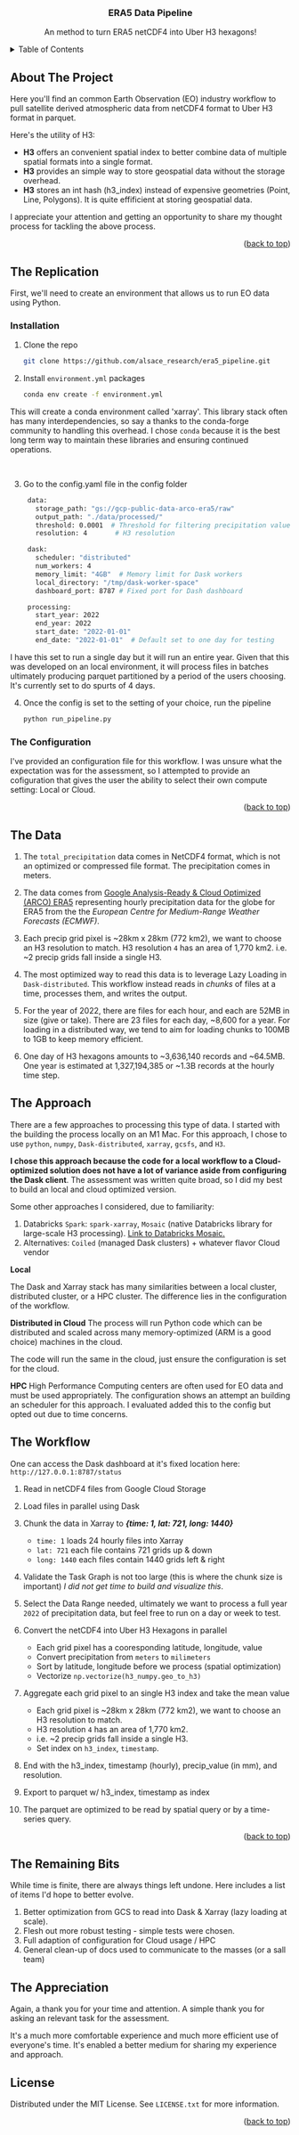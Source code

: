 <a id="readme-top"></a>

<!-- PROJECT LOGO -->
<br />
<div align="center">
  <h3 align="center">ERA5 Data Pipeline</h3>

  <p align="center">
    An method to turn ERA5 netCDF4 into Uber H3 hexagons!
    <br />
  </p>
</div>



<!-- TABLE OF CONTENTS -->
<details>
  <summary>Table of Contents</summary>
  <ol>
    <li>
      <a href="#about-the-project">About The Project</a>
      <ul>
      </ul>
    </li>
    <li>
      <a href="#the-replication">The Replication</a>
      <ul>
        <li><a href="#installation">Installation</a></li>
        <li><a href="#the-configuration">The Configuration</a></li>
      </ul>
    </li>
    <li><a href="#the-data">The Data</a></li>  
    <li><a href="#the-approach">The Approach</a></li>  
    <li><a href="#the-workflow">The Workflow</a></li>
  </ol>
</details>



<!-- ABOUT THE PROJECT -->
## About The Project


Here you'll find an common Earth Observation (EO) industry workflow to pull satellite derived atmospheric data from netCDF4 format to Uber H3 format in parquet.  

Here's the utility of H3:
* **H3** offers an convenient spatial index to better combine data of multiple spatial formats into a single format.
* **H3** provides an simple way to store geospatial data without the storage overhead.
* **H3** stores an int hash (h3_index) instead of expensive geometries (Point, Line, Polygons).  It is quite effificient at storing geospatial data.  

I appreciate your attention and getting an opportunity to share my thought process for tackling the above process.  


<p align="right">(<a href="#readme-top">back to top</a>)</p>


<!-- GETTING STARTED -->
## The Replication

First, we'll need to create an environment that allows us to run EO data using Python.


### Installation

1. Clone the repo
   ```sh
   git clone https://github.com/alsace_research/era5_pipeline.git
   ```
2. Install `environment.yml` packages
   ```sh
   conda env create -f environment.yml        
   ```

  This will create a conda environment called 'xarray'.  This library stack often has many interdependencies, so say a thanks to the conda-forge community to handling this overhead.  I chose `conda` because it is the best long term way to maintain these libraries and ensuring continued operations.


<br>

3. Go to the config.yaml file in the config folder
   ```sh
    data:
      storage_path: "gs://gcp-public-data-arco-era5/raw"
      output_path: "./data/processed/"
      threshold: 0.0001  # Threshold for filtering precipitation values
      resolution: 4       # H3 resolution

    dask:
      scheduler: "distributed"
      num_workers: 4
      memory_limit: "4GB"  # Memory limit for Dask workers
      local_directory: "/tmp/dask-worker-space"
      dashboard_port: 8787 # Fixed port for Dash dashboard

    processing:
      start_year: 2022
      end_year: 2022
      start_date: "2022-01-01"
      end_date: "2022-01-01"  # Default set to one day for testing

   ```


  I have this set to run  a single day but it will run an entire year.  Given that this was developed on an local environment, it will process files in batches ultimately producing parquet partitioned by a period of the users choosing.  It's currently set to do spurts of 4 days.

4. Once the config is set to the setting of your choice, run the pipeline
   ```sh
   python run_pipeline.py       
   ```

### The Configuration


I've provided an configuration file for this workflow.  I was unsure what the expectation was for the assessment, so I attempted to provide an cofiguration that gives the user the ability to select their own compute setting: Local or Cloud.


<p align="right">(<a href="#readme-top">back to top</a>)</p>


<!-- USAGE EXAMPLES -->
## The Data

1. The `total_precipitation` data comes in NetCDF4 format, which is not an optimized or compressed file format.  The precipitation comes in meters.


2. The data comes from [Google Analysis-Ready & Cloud Optimized (ARCO) ERA5](https://console.cloud.google.com/storage/browser/gcp-public-data-arco-era5/raw/date-variable-single_level/2022/01/01/total_precipitation;tab=objects?pageState=(%22StorageObjectListTable%22:(%22f%22:%22%255B%255D%22))&prefix=&forceOnObjectsSortingFiltering=false) representing hourly precipitation data for the globe for ERA5 from the the *European Centre for Medium-Range Weather Forecasts (ECMWF)*.


3. Each precip grid pixel is ~28km x 28km (772 km2), we want to choose an H3 resolution to match.  H3 resolution `4` has an area of 1,770 km2.  i.e. ~2 precip grids fall inside a single H3.

4. The most optimized way to read this data is to leverage Lazy Loading in `Dask-distributed`.  This workflow instead reads in *chunks* of files at a time, processes them, and writes the output.

5. For the year of 2022, there are files for each hour, and each are 52MB in size (give or take).  There are 23 files for each day, ~8,600 for a year.  For loading in a distributed way, we tend to aim for loading chunks to 100MB to 1GB to keep memory efficient.  

6. One day of H3 hexagons amounts to ~3,636,140 records and ~64.5MB.  One year is estimated at 1,327,194,385 or ~1.3B records at the hourly time step.


<!-- USAGE EXAMPLES -->
## The Approach

There are a few approaches to processing this type of data.  I started with the building the process locally on an M1 Mac.  For this approach, I chose to use `python`, `numpy`, `Dask-distributed`, `xarray`, `gcsfs`, and `H3`.  

**I chose this approach because the code for a local workflow to a Cloud-optimized solution does not have a lot of variance aside from configuring the Dask client**.  The assessment was written quite broad, so I did my best to build an local and cloud optimized version.

Some other approaches I considered, due to familiarity:
1. Databricks `Spark`: `spark-xarray`, `Mosaic` (native Databricks library for large-scale H3 processing). [Link to Databricks Mosaic.](https://github.com/databrickslabs/mosaic)
2. Alternatives: `Coiled` (managed Dask clusters) + whatever flavor Cloud vendor


**Local**

The Dask and Xarray stack has many similarities between a local cluster, distributed cluster, or a HPC cluster.  The difference lies in the configuration of the workflow.

**Distributed in Cloud**
The process will run Python code which can be distributed and scaled across many memory-optimized (ARM is a good choice) machines in the cloud.

The code will run the same in the cloud, just ensure the configuration is set for the cloud.

**HPC** High Performance Computing centers are often used for EO data and must be used appropriately.  The configuration shows an attempt an building an scheduler for this approach.  I evaluated added this to the config but opted out due to time concerns.



<!-- USAGE EXAMPLES -->
## The Workflow

One can access the Dask dashboard at it's fixed location here: `http://127.0.0.1:8787/status`

1. Read in netCDF4 files from Google Cloud Storage
2. Load files in parallel using Dask
3. Chunk the data in Xarray to ***{time: 1, lat: 721, long: 1440}***
    - `time: 1` loads 24 hourly files into Xarray
    - `lat: 721` each file contains 721 grids up & down
    - `long: 1440` each files contain 1440 grids left & right

4. Validate the Task Graph is not too large (this is where the chunk size is important) *I did not get time to build and visualize this*.
5. Select the Data Range needed, ultimately we want to process a full year `2022` of precipitation data, but feel free to run on a day or week to test.
6. Convert the netCDF4 into Uber H3 Hexagons in parallel
    - Each grid pixel has a cooresponding latitude, longitude, value
    - Convert precipitation from `meters` to `milimeters`
    - Sort by latitude, longitude before we process (spatial optimization)
    - Vectorize `np.vectorize(h3_numpy.geo_to_h3)`
7. Aggregate each grid pixel to an single H3 index and take the mean value 
    - Each grid pixel is ~28km x 28km (772 km2), we want to choose an H3 resolution to match.  
    - H3 resolution `4` has an area of 1,770 km2.  
    - i.e. ~2 precip grids fall inside a single H3.
    - Set index on `h3_index`, `timestamp`.
8. End with the h3_index, timestamp (hourly), precip_value (in mm), and resolution.
9. Export to parquet w/ h3_index, timestamp as index
10. The parquet are optimized to be read by spatial query or by a time-series query.


<p align="right">(<a href="#readme-top">back to top</a>)</p>


## The Remaining Bits

While time is finite, there are always things left undone.  Here includes a list of items I'd hope to better evolve.

1. Better optimization from GCS to read into Dask & Xarray (lazy loading at scale).
1. Flesh out more robust testing - simple tests were chosen.
2. Full adaption of configuration for Cloud usage / HPC
3. General clean-up of docs used to communicate to the masses (or a sall team)


## The Appreciation

Again, a thank you for your time and attention.  A simple thank you for asking an relevant task for the assessment.  

It's a much more comfortable experience and much more efficient use of everyone's time.  It's enabled a better medium for sharing my experience and approach.

<!-- LICENSE -->
## License

Distributed under the MIT License. See `LICENSE.txt` for more information.

<p align="right">(<a href="#readme-top">back to top</a>)</p>
